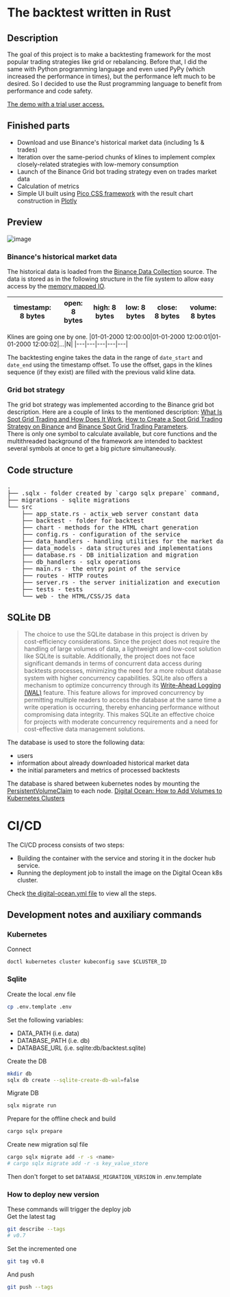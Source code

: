 # The backtest written in Rust
## Description
The goal of this project is to make a backtesting framework for the most popular trading strategies like grid or rebalancing. Before that, I did the same with Python programming language and even used PyPy (which increased the performance in times), but the performance left much to be desired. So I decided to use the Rust programming language to benefit from performance and code safety.

[The demo with a trial user access.](https://backtest.casa/)

## Finished parts
- Download and use Binance's historical market data (including 1s & trades)
- Iteration over the same-period chunks of klines to implement complex closely-related strategies with low-memory consumption
- Launch of the Binance Grid bot trading strategy even on trades market data
- Calculation of metrics
- Simple UI built using [Pico CSS framework](https://picocss.com/) with the result chart construction in [Plotly](https://plotly.com/javascript/)

## Preview
![image](https://github.com/user-attachments/assets/3cab4d0b-cd67-47cb-9db1-9c20f81babb3)


### Binance's historical market data
The historical data is loaded from the [Binance Data Collection](https://data.binance.vision) source. The data is stored as in the following structure in the file system to allow easy access by the [memory mapped IO](https://docs.rs/memmap2/latest/memmap2/).  

|timestamp: 8 bytes|open: 8 bytes|high: 8 bytes|low: 8 bytes|close: 8 bytes|volume: 8 bytes|
|---|---|---|---|---|---|

Klines are going one by one.
|01-01-2000 12:00:00|01-01-2000 12:00:01|01-01-2000 12:00:02|...|N|
|---|---|---|---|---|

The backtesting engine takes the data in the range of `date_start` and `date_end` using the timestamp offset.
To use the offset, gaps in the klines sequence (if they exist) are filled with the previous valid kline data.

### Grid bot strategy
The grid bot strategy was implemented according to the Binance grid bot description. Here are a couple of links to the mentioned description: [What Is Spot Grid Trading and How Does It Work](https://www.binance.com/en/support/faq/what-is-spot-grid-trading-and-how-does-it-work-d5f441e8ab544a5b98241e00efb3a4ab), [How to Create a Spot Grid Trading Strategy on Binance](https://www.binance.com/en/support/faq/how-to-create-a-spot-grid-trading-strategy-on-binance-95078b6293184bd79b56108092f337c1?hl=en) and [Binance Spot Grid Trading Parameters](https://www.binance.com/en/support/faq/binance-spot-grid-trading-parameters-688ff6ff08734848915de76a07b953dd?hl=en).  
There is only one symbol to calculate available, but core functions and the multithreaded background of the framework are intended to backtest several symbols at once to get a big picture simultaneously.

## Code structure
<pre>
.
├── .sqlx - folder created by `cargo sqlx prepare` command, it's needed to compile sqlx queries in a GitHub runner
├── migrations - sqlite migrations
└── src
    ├── app_state.rs - actix_web server constant data
    ├── backtest - folder for backtest
    ├── chart - methods for the HTML chart generation
    ├── config.rs - configuration of the service
    ├── data_handlers - handling utilities for the market data mostly
    ├── data_models - data structures and implementations
    ├── database.rs - DB initialization and migration
    ├── db_handlers - sqlx operations
    ├── main.rs - the entry point of the service
    ├── routes - HTTP routes
    ├── server.rs - the server initialization and execution
    ├── tests - tests
    └── web - the HTML/CSS/JS data
</pre>
## SQLite DB

> The choice to use the SQLite database in this project is driven by cost-efficiency considerations. Since the project does not require the handling of large volumes of data, a lightweight and low-cost solution like SQLite is suitable. Additionally, the project does not face significant demands in terms of concurrent data access during backtests processes, minimizing the need for a more robust database system with higher concurrency capabilities. SQLite also offers a mechanism to optimize concurrency through its [Write-Ahead Logging (WAL)](https://www.sqlite.org/wal.html) feature. This feature allows for improved concurrency by permitting multiple readers to access the database at the same time a write operation is occurring, thereby enhancing performance without compromising data integrity. This makes SQLite an effective choice for projects with moderate concurrency requirements and a need for cost-effective data management solutions.

The database is used to store the following data:
- users
- information about already downloaded historical market data
- the initial parameters and metrics of processed backtests

The database is shared between kubernetes nodes by mounting the [PersistentVolumeClaim](https://kubernetes.io/docs/concepts/storage/persistent-volumes/) to each node. [Digital Ocean: How to Add Volumes to Kubernetes Clusters](https://docs.digitalocean.com/products/kubernetes/how-to/add-volumes/)

# CI/CD
The CI/CD process consists of two steps:
- Building the container with the service and storing it in the docker hub service.
- Running the deployment job to install the image on the Digital Ocean k8s cluster.

Check [the digital-ocean.yml file](https://github.com/kostorub/backtest/blob/main/.github/workflows/digital-ocean.yml) to view all the steps.
## Development notes and auxiliary commands
### Kubernetes
Connect
```
doctl kubernetes cluster kubeconfig save $CLUSTER_ID
```
### Sqlite
Create the local .env file
```bash
cp .env.template .env
```
Set the following variables:
- DATA_PATH (i.e. data)
- DATABASE_PATH (i.e. db)
- DATABASE_URL (i.e. sqlite:db/backtest.sqlite)

Create the DB
```bash
mkdir db
sqlx db create --sqlite-create-db-wal=false
```
Migrate DB
```bash
sqlx migrate run
```
Prepare for the offline check and build
```bash
cargo sqlx prepare
```
Create new migration sql file
```bash
cargo sqlx migrate add -r -s <name>
# cargo sqlx migrate add -r -s key_value_store
```
Then don't forget to set `DATABASE_MIGRATION_VERSION` in .env.template

### How to deploy new version

These commands will trigger the deploy job  
Get the latest tag
```bash
git describe --tags
# v0.7
```
Set the incremented one
```bash
git tag v0.8
```
And push
```bash
git push --tags
```
